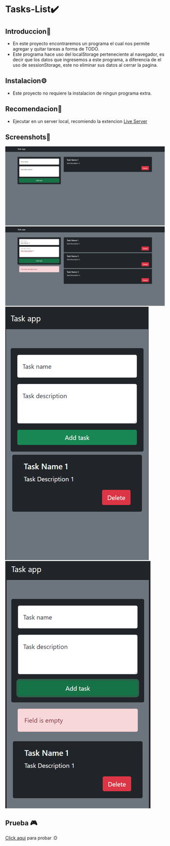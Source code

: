 # Tasks-List✔️

## Introduccion🧠

- En este proyecto encontraremos un programa el cual nos permite agregar y quitar tareas a forma de TODO.
- Este programa hace uso del localStorage perteneciente al navegador, es decir que los datos que ingresemos a este programa, a diferencia de el uso de sessionStorage, este no eliminar sus datos al cerrar la pagina.

## Instalacion⚙️

- Este proyecto no requiere la instalacion de ningun programa extra.

## Recomendacion👾

- Ejecutar en un server local, recomiendo la extencion [Live Server](https://marketplace.visualstudio.com/items?itemName=ritwickdey.LiveServer)

## Screenshots📸

![Screenshot](Screenshot-Task-List.png)
![Screenshot](Screenshot-Task-List-1.png)
![Screenshot](Screenshot-Task-List-Mobile.png) ![Screenshot](Screenshot-Task-List-Mobile-1.png)


## Prueba 🎮

[Click aqui](https://juan-chapur.github.io/Tasks-List/) para probar :D
